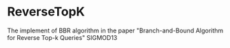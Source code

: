 # ReverseTopK
The implement of BBR algorithm in the paper "Branch-and-Bound Algorithm for Reverse Top-k Queries" SIGMOD13
